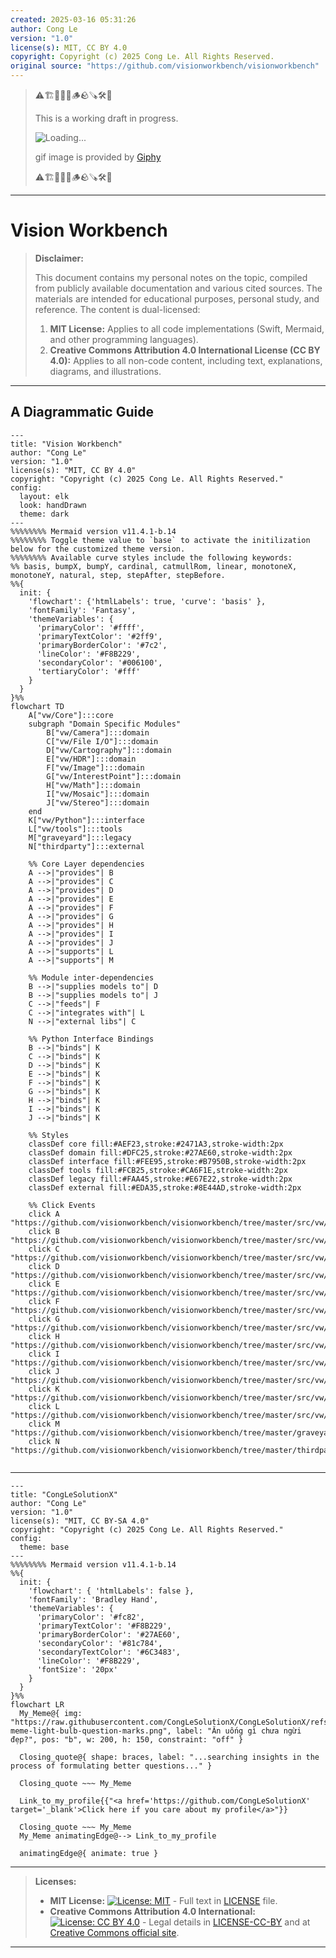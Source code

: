 ```yaml
---
created: 2025-03-16 05:31:26
author: Cong Le
version: "1.0"
license(s): MIT, CC BY 4.0
copyright: Copyright (c) 2025 Cong Le. All Rights Reserved.
original source: "https://github.com/visionworkbench/visionworkbench"
---
```




> ⚠️🏗️🚧🦺🧱🪵🪨🪚🛠️👷
> 
> This is a working draft in progress.
> 
> ![Loading...](https://media1.giphy.com/media/v1.Y2lkPTc5MGI3NjExeWhjeTBvZXFubnZsaDBzN2E1c2Y2OTdjMXppYno4OGh2NHJ3cHU0eiZlcD12MV9pbnRlcm5hbF9naWZfYnlfaWQmY3Q9Zw/26xBx5DA7w8tgw0Yo/giphy.gif)
> 
> gif image is provided by [Giphy](https://giphy.com)
> 
> ⚠️🏗️🚧🦺🧱🪵🪨🪚🛠️👷

----


# Vision Workbench
> **Disclaimer:**
>
> This document contains my personal notes on the topic,
> compiled from publicly available documentation and various cited sources.
> The materials are intended for educational purposes, personal study, and reference.
> The content is dual-licensed:
> 1. **MIT License:** Applies to all code implementations (Swift, Mermaid, and other programming languages).
> 2. **Creative Commons Attribution 4.0 International License (CC BY 4.0):** Applies to all non-code content, including text, explanations, diagrams, and illustrations.
---


## A Diagrammatic Guide 

```mermaid
---
title: "Vision Workbench"
author: "Cong Le"
version: "1.0"
license(s): "MIT, CC BY 4.0"
copyright: "Copyright (c) 2025 Cong Le. All Rights Reserved."
config:
  layout: elk
  look: handDrawn
  theme: dark
---
%%%%%%%% Mermaid version v11.4.1-b.14
%%%%%%%% Toggle theme value to `base` to activate the initilization below for the customized theme version.
%%%%%%%% Available curve styles include the following keywords:
%% basis, bumpX, bumpY, cardinal, catmullRom, linear, monotoneX, monotoneY, natural, step, stepAfter, stepBefore.
%%{
  init: {
    'flowchart': {'htmlLabels': true, 'curve': 'basis' },
    'fontFamily': 'Fantasy',
    'themeVariables': {
      'primaryColor': '#ffff',
      'primaryTextColor': '#2ff9',
      'primaryBorderColor': '#7c2',
      'lineColor': '#F8B229',
      'secondaryColor': '#006100',
      'tertiaryColor': '#fff'
    }
  }
}%%
flowchart TD
    A["vw/Core"]:::core
    subgraph "Domain Specific Modules"
        B["vw/Camera"]:::domain
        C["vw/File I/O"]:::domain
        D["vw/Cartography"]:::domain
        E["vw/HDR"]:::domain
        F["vw/Image"]:::domain
        G["vw/InterestPoint"]:::domain
        H["vw/Math"]:::domain
        I["vw/Mosaic"]:::domain
        J["vw/Stereo"]:::domain
    end
    K["vw/Python"]:::interface
    L["vw/tools"]:::tools
    M["graveyard"]:::legacy
    N["thirdparty"]:::external

    %% Core Layer dependencies
    A -->|"provides"| B
    A -->|"provides"| C
    A -->|"provides"| D
    A -->|"provides"| E
    A -->|"provides"| F
    A -->|"provides"| G
    A -->|"provides"| H
    A -->|"provides"| I
    A -->|"provides"| J
    A -->|"supports"| L
    A -->|"supports"| M

    %% Module inter-dependencies
    B -->|"supplies models to"| D
    B -->|"supplies models to"| J
    C -->|"feeds"| F
    C -->|"integrates with"| L
    N -->|"external libs"| C

    %% Python Interface Bindings
    B -->|"binds"| K
    C -->|"binds"| K
    D -->|"binds"| K
    E -->|"binds"| K
    F -->|"binds"| K
    G -->|"binds"| K
    H -->|"binds"| K
    I -->|"binds"| K
    J -->|"binds"| K

    %% Styles
    classDef core fill:#AEF23,stroke:#2471A3,stroke-width:2px
    classDef domain fill:#DFC25,stroke:#27AE60,stroke-width:2px
    classDef interface fill:#FEE95,stroke:#B7950B,stroke-width:2px
    classDef tools fill:#FCB25,stroke:#CA6F1E,stroke-width:2px
    classDef legacy fill:#FAA45,stroke:#E67E22,stroke-width:2px
    classDef external fill:#EDA35,stroke:#8E44AD,stroke-width:2px

    %% Click Events
    click A "https://github.com/visionworkbench/visionworkbench/tree/master/src/vw/Core"
    click B "https://github.com/visionworkbench/visionworkbench/tree/master/src/vw/Camera"
    click C "https://github.com/visionworkbench/visionworkbench/tree/master/src/vw/FileIO"
    click D "https://github.com/visionworkbench/visionworkbench/tree/master/src/vw/Cartography"
    click E "https://github.com/visionworkbench/visionworkbench/tree/master/src/vw/HDR"
    click F "https://github.com/visionworkbench/visionworkbench/tree/master/src/vw/Image"
    click G "https://github.com/visionworkbench/visionworkbench/tree/master/src/vw/InterestPoint"
    click H "https://github.com/visionworkbench/visionworkbench/tree/master/src/vw/Math"
    click I "https://github.com/visionworkbench/visionworkbench/tree/master/src/vw/Mosaic"
    click J "https://github.com/visionworkbench/visionworkbench/tree/master/src/vw/Stereo"
    click K "https://github.com/visionworkbench/visionworkbench/tree/master/src/vw/Python"
    click L "https://github.com/visionworkbench/visionworkbench/tree/master/src/vw/tools"
    click M "https://github.com/visionworkbench/visionworkbench/tree/master/graveyard"
    click N "https://github.com/visionworkbench/visionworkbench/tree/master/thirdparty"
    
```



---

<!-- 
```mermaid
%% Current Mermaid version
info
```  -->


```mermaid
---
title: "CongLeSolutionX"
author: "Cong Le"
version: "1.0"
license(s): "MIT, CC BY-SA 4.0"
copyright: "Copyright (c) 2025 Cong Le. All Rights Reserved."
config:
  theme: base
---
%%%%%%%% Mermaid version v11.4.1-b.14
%%{
  init: {
    'flowchart': { 'htmlLabels': false },
    'fontFamily': 'Bradley Hand',
    'themeVariables': {
      'primaryColor': '#fc82',
      'primaryTextColor': '#F8B229',
      'primaryBorderColor': '#27AE60',
      'secondaryColor': '#81c784',
      'secondaryTextColor': '#6C3483',
      'lineColor': '#F8B229',
      'fontSize': '20px'
    }
  }
}%%
flowchart LR
  My_Meme@{ img: "https://raw.githubusercontent.com/CongLeSolutionX/CongLeSolutionX/refs/heads/main/assets/images/My-meme-light-bulb-question-marks.png", label: "Ăn uống gì chưa ngừi đẹp?", pos: "b", w: 200, h: 150, constraint: "off" }

  Closing_quote@{ shape: braces, label: "...searching insights in the process of formulating better questions..." }

  Closing_quote ~~~ My_Meme
    
  Link_to_my_profile{{"<a href='https://github.com/CongLeSolutionX' target='_blank'>Click here if you care about my profile</a>"}}

  Closing_quote ~~~ My_Meme
  My_Meme animatingEdge@--> Link_to_my_profile
  
  animatingEdge@{ animate: true }

```

---
> **Licenses:**
>
> - **MIT License:**  [![License: MIT](https://img.shields.io/badge/License-MIT-yellow.svg)](LICENSE) - Full text in [LICENSE](LICENSE) file.
> - **Creative Commons Attribution 4.0 International:** [![License: CC BY 4.0](https://licensebuttons.net/l/by/4.0/88x31.png)](LICENSE-CC-BY) - Legal details in [LICENSE-CC-BY](LICENSE-CC-BY) and at [Creative Commons official site](http://creativecommons.org/licenses/by/4.0/).
> 
---


